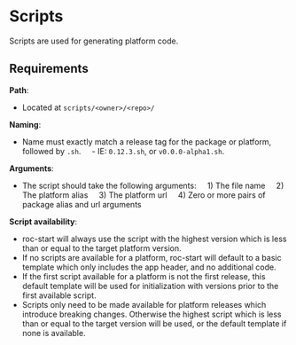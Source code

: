 # Scripts
Scripts are used for generating platform code.

## Requirements
__Path__:
- Located at `scripts/<owner>/<repo>/`

__Naming__:
- Name must exactly match a release tag for the package or platform, followed by `.sh`.
    - IE: `0.12.3.sh`, or `v0.0.0-alpha1.sh`.

__Arguments__:
- The script should take the following arguments:
    1) The file name
    2) The platform alias
    3) The platform url
    4) Zero or more pairs of package alias and url arguments

__Script availability__:
- roc-start will always use the script with the highest version which is less than or equal to the target platform version.
- If no scripts are available for a platform, roc-start will default to a basic template which only includes the app header, and no additional code.
- If the first script available for a platform is not the first release, this default template will be used for initialization with versions prior to the first available script.
-  Scripts only need to be made available for platform releases which introduce breaking changes. Otherwise the highest script which is less than or equal to the target version will be used, or the default template if none is available.

